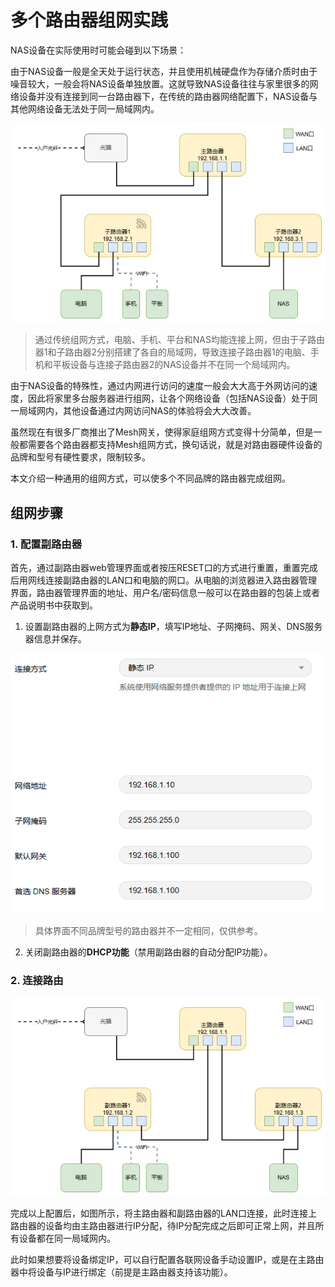 # 多个路由器组网实践

NAS设备在实际使用时可能会碰到以下场景：

由于NAS设备一般是全天处于运行状态，并且使用机械硬盘作为存储介质时由于噪音较大，一般会将NAS设备单独放置。这就导致NAS设备往往与家里很多的网络设备并没有连接到同一台路由器下，在传统的路由器网络配置下，NAS设备与其他网络设备无法处于同一局域网内。

![传统组网方式](./多个路由器组网实践/传统组网方式.webp)

> 通过传统组网方式，电脑、手机、平台和NAS均能连接上网，但由于子路由器1和子路由器2分别搭建了各自的局域网，导致连接子路由器1的电脑、手机和平板设备与连接子路由器2的NAS设备并不在同一个局域网内。

由于NAS设备的特殊性，通过内网进行访问的速度一般会大大高于外网访问的速度，因此将家里多台服务器进行组网，让各个网络设备（包括NAS设备）处于同一局域网内，其他设备通过内网访问NAS的体验将会大大改善。

虽然现在有很多厂商推出了Mesh网关，使得家庭组网方式变得十分简单，但是一般都需要各个路由器都支持Mesh组网方式，换句话说，就是对路由器硬件设备的品牌和型号有硬性要求，限制较多。

本文介绍一种通用的组网方式，可以使多个不同品牌的路由器完成组网。

## 组网步骤

### 1. 配置副路由器

首先，通过副路由器web管理界面或者按压RESET口的方式进行重置，重置完成后用网线连接副路由器的LAN口和电脑的网口。从电脑的浏览器进入路由器管理界面，路由器管理界面的地址、用户名/密码信息一般可以在路由器的包装上或者产品说明书中获取到。

1. 设置副路由器的上网方式为**静态IP**，填写IP地址、子网掩码、网关、DNS服务器信息并保存。

![上网方式配置](./多个路由器组网实践/上网方式配置.png)

> 具体界面不同品牌型号的路由器并不一定相同，仅供参考。

2. 关闭副路由器的**DHCP功能**（禁用副路由器的自动分配IP功能）。

### 2. 连接路由

![多各路由组网](./多个路由器组网实践/多个路由组网.webp)

完成以上配置后，如图所示，将主路由器和副路由器的LAN口连接，此时连接上路由器的设备均由主路由器进行IP分配，待IP分配完成之后即可正常上网，并且所有设备都在同一局域网内。

此时如果想要将设备绑定IP，可以自行配置各联网设备手动设置IP，或是在主路由器中将设备与IP进行绑定（前提是主路由器支持该功能）。
